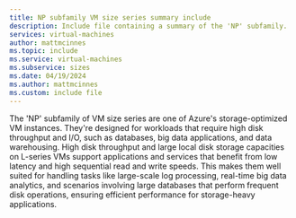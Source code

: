```yaml
---
title: NP subfamily VM size series summary include
description: Include file containing a summary of the 'NP' subfamily.
services: virtual-machines
author: mattmcinnes
ms.topic: include
ms.service: virtual-machines
ms.subservice: sizes
ms.date: 04/19/2024
ms.author: mattmcinnes
ms.custom: include file
---
```

The 'NP' subfamily of VM size series are one of Azure's storage-optimized VM instances. They're designed for workloads that require high disk throughput and I/O, such as databases, big data applications, and data warehousing. High disk throughput and large local disk storage capacities on L-series VMs support applications and services that benefit from low latency and high sequential read and write speeds. This makes them well suited for handling tasks like large-scale log processing, real-time big data analytics, and scenarios involving large databases that perform frequent disk operations, ensuring efficient performance for storage-heavy applications.